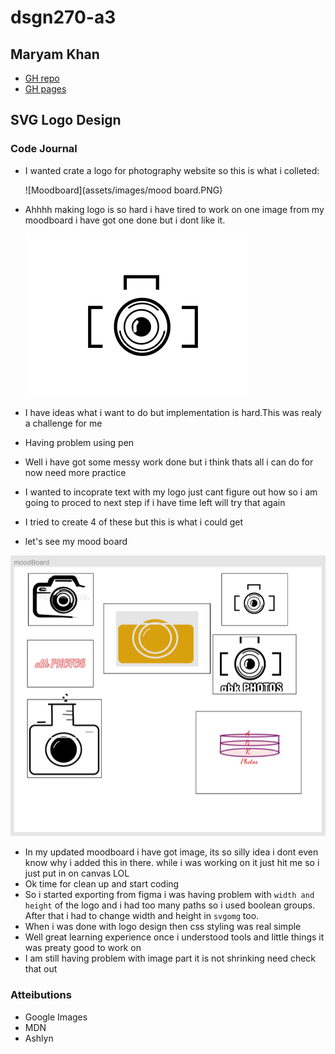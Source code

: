 # dsgn270-a3

## Maryam Khan

- [GH repo](https://github.com/maryambkhan/dsgn270-a3)
- [GH pages](https://maryambkhan.github.io/dsgn270-a3/)

## SVG Logo Design

### Code Journal

  - I wanted crate a logo for photography website so this is what i colleted:
  
    ![Moodboard](assets/images/mood board.PNG)

 - Ahhhh making logo is so hard i have tired to work on one image from my moodboard 
   i have got one done but i dont like it.
     
     ![Camera](assets/images/prototype-1.PNG)

 - I have ideas what i want to do but implementation is hard.This was realy a challenge for me
 - Having problem using pen
 - Well i have got some messy work done but i think thats all i can do for now need more practice
 - I wanted to incoprate text with my logo just cant figure out how so i am going to proced to next step
  if i have time left will try that again

 - I tried to create 4 of these but this is what i could get
 - let's see my mood board 

  ![updated MoodBoard](assets/images/updated-moodboard.PNG)

 - In my updated moodboard i have got image, its so silly idea i dont even know why i added this in there.
   while i was working on it just hit me so i just put in on canvas LOL
 - Ok time for  clean up and start coding
 - So i started exporting from figma i was having problem with `width and height` of the logo and i had too many paths so i used boolean groups. After that i had to change width and height in `svgomg` too. 
- When i was done with logo design then css styling was real simple
- Well great learning experience once i understood tools and little things it was preaty good to work on
- I am still having problem with image part it is not shrinking need check that out

### Atteibutions

- Google Images
- MDN
- Ashlyn